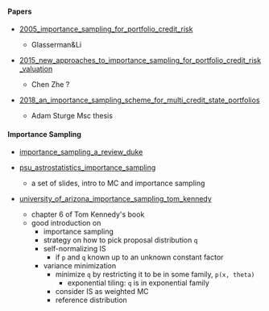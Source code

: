 


#### Papers


+ [2005_importance_sampling_for_portfolio_credit_risk](2005_importance_sampling_for_portfolio_credit_risk.pdf)
    + Glasserman&Li

+ [2015_new_approaches_to_importance_sampling_for_portfolio_credit_risk_valuation](2015_new_approaches_to_importance_sampling_for_portfolio_credit_risk_valuation.pdf)
    + Chen Zhe ?

+ [2018_an_importance_sampling_scheme_for_multi_credit_state_portfolios](2018_an_importance_sampling_scheme_for_multi_credit_state_portfolios.pdf)
    + Adam Sturge Msc thesis



#### Importance Sampling 


+ [importance_sampling_a_review_duke](importance_sampling_a_review_duke.pdf)

+ [psu_astrostatistics_importance_sampling](psu_astrostatistics_importance_sampling.pdf)
    + a set of slides, intro to MC and importance sampling

+ [university_of_arizona_importance_sampling_tom_kennedy](university_of_arizona_importance_sampling_tom_kennedy.pdf)
    + chapter 6 of Tom Kennedy's book
    + good introduction on
        + importance sampling
        + strategy on how to pick proposal distribution `q`
        + self-normalizing IS
            + if `p` and `q` known up to an unknown constant factor
        + variance minimization
            + minimize `q` by restricting it to be in some family, `p(x, theta)`
                + exponential tiling: `q` is in exponential     family
            + consider IS as weighted MC
            + reference distribution
